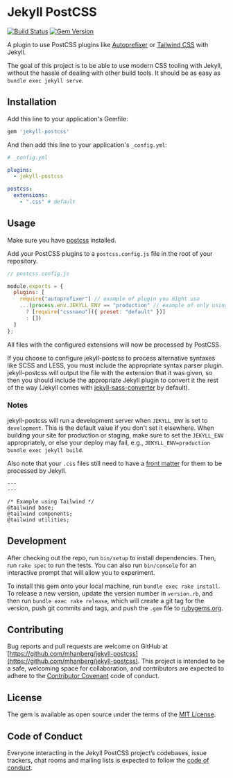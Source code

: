 # Jekyll  PostCSS
[![Build Status](https://travis-ci.com/mhanberg/jekyll-postcss.svg?branch=master)](https://travis-ci.com/mhanberg/jekyll-postcss)
[![Gem Version](https://badge.fury.io/rb/jekyll-postcss.svg)](https://badge.fury.io/rb/jekyll-postcss)

A plugin to use PostCSS plugins like [Autoprefixer](https://github.com/postcss/autoprefixer) or [Tailwind CSS](https://github.com/tailwindcss/tailwindcss) with Jekyll.

The goal of this project is to be able to use modern CSS tooling with Jekyll, without the hassle of dealing with other build tools. It should be as easy as `bundle exec jekyll serve`.

## Installation

Add this line to your application's Gemfile:

```ruby
gem 'jekyll-postcss'
```
And then add this line to your application's `_config.yml`:

```yml
# _config.yml

plugins:
  - jekyll-postcss

postcss:
  extensions:
    - ".css" # default
```

## Usage

Make sure you have [postcss](https://github.com/postcss/postcss) installed.

Add your PostCSS plugins to a `postcss.config.js` file in the root of your repository.

```javascript
// postcss.config.js

module.exports = {
  plugins: [
    require("autoprefixer") // example of plugin you might use
    ...(process.env.JEKYLL_ENV == "production" // example of only using a plugin in production
      ? [require("cssnano")({ preset: "default" })]
      : [])
  ]
};
```

All files with the configured extensions will now be processed by PostCSS.

If you choose to configure jekyll-postcss to process alternative syntaxes like SCSS and LESS, you must include the appropriate syntax parser plugin. jekyll-postcss will output the file with the extension that it was given, so then you should include the appropriate Jekyll plugin to convert it the rest of the way (Jekyll comes with [jekyll-sass-converter](https://github.com/jekyll/jekyll-sass-converter) by default).

### Notes

jekyll-postcss will run a development server when `JEKYLL_ENV` is set to `development`. This is the default value if you don't set it elsewhere. When building your site for production or staging, make sure to set the `JEKYLL_ENV` appropriately, or else your deploy may fail, e.g., `JEKYLL_ENV=production bundle exec jekyll build`.

Also note that your `.css` files still need to have a [front matter](https://jekyllrb.com/docs/step-by-step/03-front-matter/) for them to be processed by Jekyll.

```
---
---

/* Example using Tailwind */
@tailwind base;
@tailwind components;
@tailwind utilities;
```

## Development

After checking out the repo, run `bin/setup` to install dependencies. Then, run `rake spec` to run the tests. You can also run `bin/console` for an interactive prompt that will allow you to experiment.

To install this gem onto your local machine, run `bundle exec rake install`. To release a new version, update the version number in `version.rb`, and then run `bundle exec rake release`, which will create a git tag for the version, push git commits and tags, and push the `.gem` file to [rubygems.org](https://rubygems.org).

## Contributing

Bug reports and pull requests are welcome on GitHub at [https://github.com/mhanberg/jekyll-postcss](https://github.com/mhanberg/jekyll-postcss). This project is intended to be a safe, welcoming space for collaboration, and contributors are expected to adhere to the [Contributor Covenant](http://contributor-covenant.org) code of conduct.

## License

The gem is available as open source under the terms of the [MIT License](https://opensource.org/licenses/MIT).

## Code of Conduct

Everyone interacting in the Jekyll PostCSS project’s codebases, issue trackers, chat rooms and mailing lists is expected to follow the [code of conduct](https://github.com/mhanberg/jekyll-postcss/blob/master/CODE_OF_CONDUCT.md).
